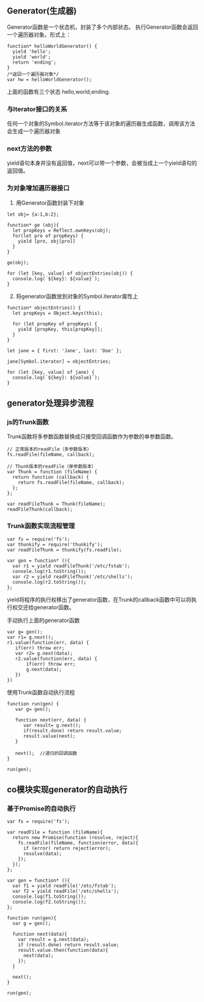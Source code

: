 ## Generator(生成器)
Generator函数是一个状态机，封装了多个内部状态。
执行Generator函数会返回一个遍历器对象。形式上：

```
function* helloWorldGenerator() {
  yield 'hello';
  yield 'world';
  return 'ending';
}
/*返回一个遍历器对象*/
var hw = helloWorldGenerator();
```

上面的函数有三个状态 hello,world,ending.

### 与Iterator接口的关系

任何一个对象的Symbol.iterator方法等于该对象的遍历器生成函数，调用该方法会生成一个遍历器对象

### next方法的参数
yield语句本身并没有返回值，next可以带一个参数，会被当成上一个yield语句的返回值。

### 为对象增加遍历器接口

1. 用Generator函数封装下对象

```
let obj= {a:1,b:2};

function* ge (obj){
  let propKeys = Reflect.ownKeys(obj);
  for(let pro of propKeys) {
    yield [pro, obj[pro]]
  }
}

ge(obj);

for (let [key, value] of objectEntries(obj)) {
  console.log(`${key}: ${value}`);
}

```

2. 将generator函数放到对象的Symbol.iterator属性上

```
function* objectEntries() {
  let propKeys = Object.keys(this);

  for (let propKey of propKeys) {
    yield [propKey, this[propKey]];
  }
}

let jane = { first: 'Jane', last: 'Doe' };

jane[Symbol.iterator] = objectEntries;

for (let [key, value] of jane) {
  console.log(`${key}: ${value}`);
}
```

## generator处理异步流程

### js的Trunk函数

Trunk函数将多参数函数替换成只接受回调函数作为参数的单参数函数。

```
// 正常版本的readFile（多参数版本）
fs.readFile(fileName, callback);

// Thunk版本的readFile（单参数版本）
var Thunk = function (fileName) {
  return function (callback) {
    return fs.readFile(fileName, callback);
  };
};

var readFileThunk = Thunk(fileName);
readFileThunk(callback);
```

### Trunk函数实现流程管理

```
var fs = require('fs');
var thunkify = require('thunkify');
var readFileThunk = thunkify(fs.readFile);

var gen = function* (){
  var r1 = yield readFileThunk('/etc/fstab');
  console.log(r1.toString());
  var r2 = yield readFileThunk('/etc/shells');
  console.log(r2.toString());
};
```

yield将程序的执行权移出了generator函数，在Trunk的callback函数中可以将执行权交还给generator函数。

手动执行上面的generator函数

```
var g= gen();
var r1= g.next();
r1.value(function(err, data) {
   if(err) throw err;
   var r2= g.next(data);
   r2.value(function(err, data) {
       if(err) throw err;
       g.next(data);
   })
})
```

使用Trunk函数自动执行流程

```
function run(gen) {
   var g= gen();

   function next(err, data) {
      var result= g.next();
      if(result.done) return result.value;
      result.value(next);
   }

   next();  //递归的回调函数
}

run(gen);
```

## co模块实现generator的自动执行

### 基于Promise的自动执行

```
var fs = require('fs');

var readFile = function (fileName){
  return new Promise(function (resolve, reject){
    fs.readFile(fileName, function(error, data){
      if (error) return reject(error);
      resolve(data);
    });
  });
};

var gen = function* (){
  var f1 = yield readFile('/etc/fstab');
  var f2 = yield readFile('/etc/shells');
  console.log(f1.toString());
  console.log(f2.toString());
};
```

```
function run(gen){
  var g = gen();

  function next(data){
    var result = g.next(data);
    if (result.done) return result.value;
    result.value.then(function(data){
      next(data);
    });
  }

  next();
}

run(gen);
```
